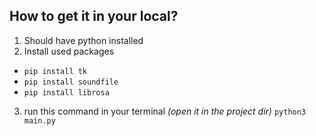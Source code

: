 ## How to get it in your local?

1. Should have python installed
2. Install used packages

- `pip install tk`
- `pip install soundfile`
- `pip install librosa`

3. run this command in your terminal _(open it in the project dir)_
   `python3 main.py`
